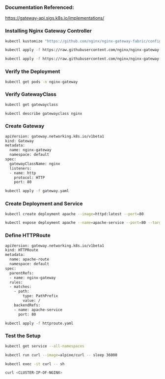### Documentation Referenced:

https://gateway-api.sigs.k8s.io/implementations/

### Installing Nginx Gateway Controller

```sh
kubectl kustomize "https://github.com/nginx/nginx-gateway-fabric/config/crd/gateway-api/standard?ref=v2.0.2" | kubectl apply -f -

kubectl apply -f https://raw.githubusercontent.com/nginx/nginx-gateway-fabric/v1.6.2/deploy/crds.yaml

kubectl apply -f https://raw.githubusercontent.com/nginx/nginx-gateway-fabric/v1.6.2/deploy/default/deploy.yaml
```

### Verify the Deployment

```sh
kubectl get pods -n nginx-gateway
```

### Verify GatewayClass
```sh
kubectl get gatewayclass

kubectl describe gatewayclass nginx
```

### Create Gateway

```sh
apiVersion: gateway.networking.k8s.io/v1beta1
kind: Gateway
metadata:
  name: nginx-gateway
  namespace: default
spec:
  gatewayClassName: nginx
  listeners:
  - name: http
    protocol: HTTP
    port: 80
```
```sh
kubectl apply -f gateway.yaml
```
### Create Deployment and Service
```sh
kubectl create deployment apache --image=httpd:latest --port=80

kubectl expose deployment apache --name=apache-service --port=80 --target-port=80 --type=ClusterIP
```

### Define HTTPRoute

```sh
apiVersion: gateway.networking.k8s.io/v1beta1
kind: HTTPRoute
metadata:
  name: apache-route
  namespace: default
spec:
  parentRefs:
  - name: nginx-gateway
  rules:
  - matches:
    - path:
        type: PathPrefix
        value: /
    backendRefs:
    - name: apache-service
      port: 80
```
```sh
kubectl apply -f httproute.yaml
```
### Test the Setup

```sh
kubectl get service --all-namespaces

kubectl run curl --image=alpine/curl -- sleep 36000

kubectl exec -it curl -- sh

curl <CLUSTER-IP-OF-NGINX>
```





